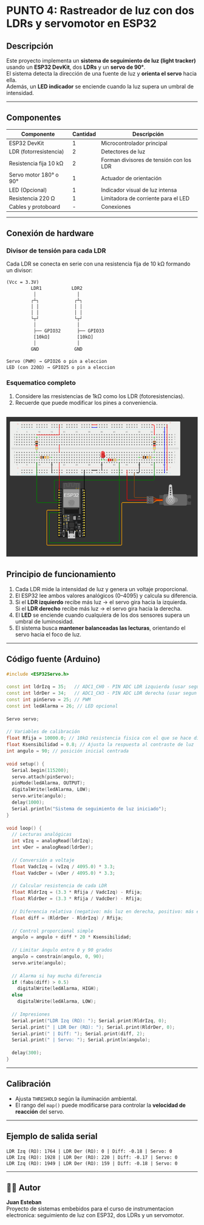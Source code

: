 
# PUNTO 4: Rastreador de luz con dos LDRs y servomotor en ESP32

##  Descripción

Este proyecto implementa un **sistema de seguimiento de luz (light tracker)** usando un **ESP32 DevKit**, dos **LDRs** y un **servo de 90°**.  
El sistema detecta la dirección de una fuente de luz y **orienta el servo** hacia ella.  
Además, un **LED indicador** se enciende cuando la luz supera un umbral de intensidad.

---

##  Componentes

| Componente | Cantidad | Descripción |
|-------------|-----------|-------------|
| ESP32 DevKit | 1 | Microcontrolador principal |
| LDR (fotorresistencia) | 2 | Detectores de luz |
| Resistencia fija 10 kΩ | 2 | Forman divisores de tensión con los LDR |
| Servo motor 180° o 90° | 1 | Actuador de orientación |
| LED (Opcional) | 1 | Indicador visual de luz intensa |
| Resistencia 220 Ω | 1 | Limitadora de corriente para el LED |
| Cables y protoboard | - | Conexiones |

---

##  Conexión de hardware

### Divisor de tensión para cada LDR

Cada LDR se conecta en serie con una resistencia fija de 10 kΩ formando un divisor:

```
(Vcc = 3.3V)
         LDR1           LDR2
          │               │
         ┌┴┐             ┌┴┐
         │ │             │ │
         │ │             │ │
         └┬┘             └┬┘
          │               │
          ├── GPIO32      ├── GPIO33
          [10kΩ]          [10kΩ]
          │               │
         GND             GND

Servo (PWM) → GPIO26 o pin a eleccion 
LED (con 220Ω) → GPIO25 o pin a eleccion 
```
### Esquematico completo

1. Considere las rresistencias de 1kΩ como los LDR (fotoresistencias).
2. Recuerde que puede modificar los pines a conveniencia.

![Esquematico completo](punto4esquematico.png)
---

## Principio de funcionamiento

1. Cada LDR mide la intensidad de luz y genera un voltaje proporcional.
2. El ESP32 lee ambos valores analógicos (0–4095) y calcula su diferencia.
3. Si el **LDR izquierdo** recibe más luz → el servo gira hacia la izquierda.  
   Si el **LDR derecho** recibe más luz → el servo gira hacia la derecha.
4. El **LED** se enciende cuando cualquiera de los dos sensores supera un umbral de luminosidad.
5. El sistema busca **mantener balanceadas las lecturas**, orientando el servo hacia el foco de luz.

---

##  Código fuente (Arduino)

```cpp
#include <ESP32Servo.h>

const int ldrIzq = 35;   // ADC1_CH0 - PIN ADC LDR izquierda (usar segun conveniencia)
const int ldrDer = 34;   // ADC1_CH3 - PIN ADC LDR derecha (usar segun conveniencia)
const int pinServo = 25; // PWM
const int ledAlarma = 26; // LED opcional

Servo servo;

// Variables de calibración
float Rfija = 10000.0; // 10kΩ resistencia fisica con el que se hace divisor de tension
float Ksensibilidad = 0.8; // Ajusta la respuesta al contraste de luz
int angulo = 90; // posición inicial centrada

void setup() {
  Serial.begin(115200);
  servo.attach(pinServo);
  pinMode(ledAlarma, OUTPUT);
  digitalWrite(ledAlarma, LOW);
  servo.write(angulo);
  delay(1000);
  Serial.println("Sistema de seguimiento de luz iniciado");
}

void loop() {
  // Lecturas analógicas
  int vIzq = analogRead(ldrIzq);
  int vDer = analogRead(ldrDer);

  // Conversión a voltaje
  float VadcIzq = (vIzq / 4095.0) * 3.3;
  float VadcDer = (vDer / 4095.0) * 3.3;

  // Calcular resistencia de cada LDR
  float RldrIzq = (3.3 * Rfija / VadcIzq) - Rfija;
  float RldrDer = (3.3 * Rfija / VadcDer) - Rfija;

  // Diferencia relativa (negativo: más luz en derecha, positivo: más en izquierda)
  float diff = (RldrDer - RldrIzq) / Rfija;

  // Control proporcional simple
  angulo = angulo + diff * 20 * Ksensibilidad;

  // Limitar ángulo entre 0 y 90 grados
  angulo = constrain(angulo, 0, 90);
  servo.write(angulo);

  // Alarma si hay mucha diferencia
  if (fabs(diff) > 0.5)
    digitalWrite(ledAlarma, HIGH);
  else
    digitalWrite(ledAlarma, LOW);

  // Impresiones
  Serial.print("LDR Izq (RΩ): "); Serial.print(RldrIzq, 0);
  Serial.print(" | LDR Der (RΩ): "); Serial.print(RldrDer, 0);
  Serial.print(" | Diff: "); Serial.print(diff, 2);
  Serial.print(" | Servo: "); Serial.println(angulo);

  delay(300);
}

```

---

##  Calibración

- Ajusta `THRESHOLD` según la iluminación ambiental.   
- El rango del `map()` puede modificarse para controlar la **velocidad de reacción** del servo.

---

##  Ejemplo de salida serial

```
LDR Izq (RΩ): 1764 | LDR Der (RΩ): 0 | Diff: -0.18 | Servo: 0
LDR Izq (RΩ): 1928 | LDR Der (RΩ): 220 | Diff: -0.17 | Servo: 0
LDR Izq (RΩ): 1949 | LDR Der (RΩ): 159 | Diff: -0.18 | Servo: 0
```

---



## 👨‍💻 Autor
**Juan Esteban**  
Proyecto de sistemas embebidos para el curso de instrumentacion electronica: seguimiento de luz con ESP32, dos LDRs y un servomotor.

